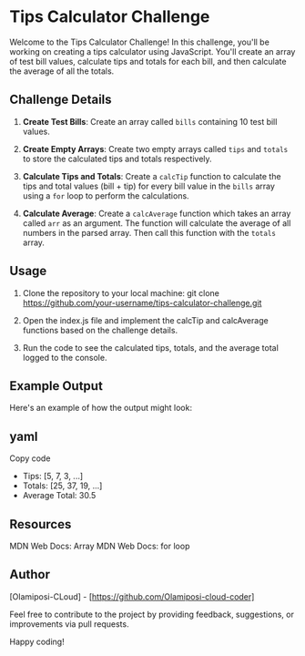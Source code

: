 # Tips Calculator Challenge

Welcome to the Tips Calculator Challenge! In this challenge, you'll be working on creating a tips calculator using JavaScript. You'll create an array of test bill values, calculate tips and totals for each bill, and then calculate the average of all the totals.

## Challenge Details

1. **Create Test Bills**: Create an array called `bills` containing 10 test bill values.

2. **Create Empty Arrays**: Create two empty arrays called `tips` and `totals` to store the calculated tips and totals respectively.

3. **Calculate Tips and Totals**: Create a `calcTip` function to calculate the tips and total values (bill + tip) for every bill value in the `bills` array using a `for` loop to perform the calculations.

4. **Calculate Average**: Create a `calcAverage` function which takes an array called `arr` as an argument. The function will calculate the average of all numbers in the parsed array. Then call this function with the `totals` array.

## Usage

1. Clone the repository to your local machine:
   git clone https://github.com/your-username/tips-calculator-challenge.git

2. Open the index.js file and implement the calcTip and calcAverage functions based on the challenge details.

3. Run the code to see the calculated tips, totals, and the average total logged to the console.

## Example Output
Here's an example of how the output might look:

## yaml
Copy code
- Tips: [5, 7, 3, ...]
- Totals: [25, 37, 19, ...]
- Average Total: 30.5

## Resources
MDN Web Docs: Array
MDN Web Docs: for loop

## Author
[Olamiposi-CLoud] - [https://github.com/Olamiposi-cloud-coder]

Feel free to contribute to the project by providing feedback, suggestions, or improvements via pull requests.

Happy coding!
